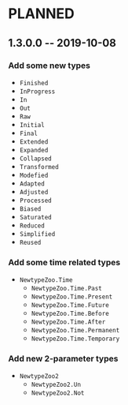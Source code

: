 # PLANNED

## 1.3.0.0 -- 2019-10-08

### Add some new types

* `Finished`
* `InProgress`
* `In`
* `Out`
* `Raw`
* `Initial`
* `Final`
* `Extended`
* `Expanded`
* `Collapsed`
* `Transformed`
* `Modefied`
* `Adapted`
* `Adjusted`
* `Processed`
* `Biased`
* `Saturated`
* `Reduced`
* `Simplified`
* `Reused`

### Add some time related types

* `NewtypeZoo.Time`
  * `NewtypeZoo.Time.Past`
  * `NewtypeZoo.Time.Present`
  * `NewtypeZoo.Time.Future`
  * `NewtypeZoo.Time.Before`
  * `NewtypeZoo.Time.After`
  * `NewtypeZoo.Time.Permanent`
  * `NewtypeZoo.Time.Temporary`

### Add new 2-parameter types

* `NewtypeZoo2`
  * `NewtypeZoo2.Un`
  * `NewtypeZoo2.Not`
